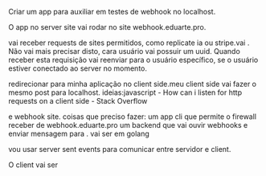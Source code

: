 Criar um app para auxiliar em testes de webhook no localhost.

O app no server site vai rodar no site webhook.eduarte.pro.

vai receber requests de sites permitidos, como replicate ia ou stripe.vai .  
Não vai mais precisar disto, cara usuário vai possuir um uuid.
Quando receber esta requisição vai reenviar para o usuário específico, se o usuário estiver
conectado ao server no momento.

redirecionar para minha aplicação no client side.meu client side vai fazer o mesmo post para localhost.
ideias:javascript - How can i listen for http requests on a client side - Stack Overflow

e webhook site.
coisas que preciso fazer:
um app cli que permite o firewall receber de webhook.eduarte.pro
um backend que vai ouvir webhooks e enviar mensagem para .
vai ser em golang

vou usar server sent events para comunicar entre servidor e client.

O client vai ser
